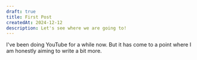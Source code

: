 ```yaml
---
draft: true
title: First Post
createdAt: 2024-12-12
description: Let's see where we are going to!
---
```


I've been doing YouTube for a while now. But it has come to a point where I am honestly aiming to write a bit more.
